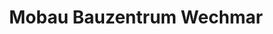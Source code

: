 ---
title: "Mobau Bauzentrum Wechmar"
url: /drei-gleichen/mobau-bauzentrum-wechmar/
shop: Baumarkt
---